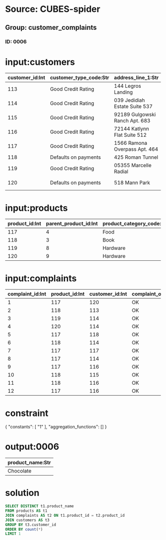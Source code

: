 # Source: CUBES-spider
## Group: customer_complaints
### ID: 0006

# input:customers

| customer_id:Int | customer_type_code:Str | address_line_1:Str | address_line_2:Str | town_city:Str | state:Str | email_address:Str | phone_number:Str |
|---|---|---|---|---|---|---|---|
| 113 | Good Credit Rating | 144 Legros Landing | Apt. 551 | Maryamport | Kansas | hsteuber@example.org | 06963347450 |
| 114 | Good Credit Rating | 039 Jedidiah Estate Suite 537 | Apt. 245 | Sauerberg | Hawaii | cayla.satterfield@example.net | 470-803-0244 |
| 115 | Good Credit Rating | 92189 Gulgowski Ranch Apt. 683 | Apt. 828 | Tyreekhaven | Tennessee | vida86@example.com | 997.698.4779x882 |
| 116 | Good Credit Rating | 72144 Katlynn Flat Suite 512 | Suite 959 | Hansenbury | Tennessee | vbogisich@example.org | 548.373.3603x59134 |
| 117 | Good Credit Rating | 1566 Ramona Overpass Apt. 464 | Suite 151 | North Alisaville | Florida | ubeier@example.org | 044-468-4549 |
| 118 | Defaults on payments | 425 Roman Tunnel | Apt. 495 | Funkstad | Colorado | lavonne.frami@example.com | +38(3)9011433816 |
| 119 | Good Credit Rating | 05355 Marcelle Radial | Suite 054 | Port Joshuah | Pennsylvania | paige.hyatt@example.com | 1-369-302-7623x576 |
| 120 | Defaults on payments | 518 Mann Park | Suite 035 | West Annamariestad | Iowa | rzulauf@example.org | 578.019.7943x328 |

# input:products

| product_id:Int | parent_product_id:Int | product_category_code:Str | date_product_first_available:Str | date_product_discontinued:Str | product_name:Str | product_description:Str | product_price:Dbl |
|---|---|---|---|---|---|---|---|
| 117 | 4 | Food | 1988-09-29 17:54:50 | 1987-12-20 13:46:16 | Chocolate | Handmade chocolate | 2.88 |
| 118 | 3 | Book | 1974-06-25 12:26:47 | 1991-08-20 05:22:31 | The Great Gatsby | American novel | 35.0 |
| 119 | 8 | Hardware | 1994-12-18 15:13:19 | 1997-07-02 18:26:16 | Keyboard | Designed for games | 109.99 |
| 120 | 9 | Hardware | 1998-06-20 15:04:11 | 1980-06-26 10:40:19 | Mouse | Blue tooth mouse | 23.35 |

# input:complaints

| complaint_id:Int | product_id:Int | customer_id:Int | complaint_outcome_code:Str | complaint_status_code:Str | complaint_type_code:Str | date_complaint_raised:Str | date_complaint_closed:Str | staff_id:Int |
|---|---|---|---|---|---|---|---|---|
| 1 | 117 | 120 | OK | Closed | Product Failure | 2002-07-18 10:59:35 | 1976-04-19 11:03:06 | 114 |
| 2 | 118 | 113 | OK | New | Product Unusable | 1973-02-10 22:55:56 | 2013-09-14 02:59:10 | 120 |
| 3 | 119 | 114 | OK | New | Product Unusable | 2006-10-29 07:08:46 | 1995-09-11 14:48:46 | 115 |
| 4 | 120 | 114 | OK | Closed | Product Unusable | 1977-08-06 00:31:19 | 1970-10-14 00:57:25 | 114 |
| 5 | 117 | 118 | OK | Open | Product Failure | 2007-10-14 21:50:43 | 2000-08-17 17:02:48 | 116 |
| 6 | 118 | 114 | OK | Open | Product Unusable | 1987-07-11 14:40:30 | 1975-10-11 05:54:30 | 114 |
| 7 | 117 | 117 | OK | New | Product Unusable | 2002-07-18 10:59:35 | 1976-04-19 11:03:06 | 118 |
| 8 | 117 | 114 | OK | New | Product Unusable | 1973-02-10 22:55:56 | 2013-09-14 02:59:10 | 117 |
| 9 | 117 | 116 | OK | New | Product Unusable | 2006-10-29 07:08:46 | 1995-09-11 14:48:46 | 120 |
| 10 | 118 | 115 | OK | New | Product Unusable | 1977-08-06 00:31:19 | 1970-10-14 00:57:25 | 114 |
| 11 | 118 | 116 | OK | Open | Product Unusable | 2007-10-14 21:50:43 | 2000-08-17 17:02:48 | 115 |
| 12 | 117 | 116 | OK | Open | Product Unusable | 1987-07-11 14:40:30 | 1975-10-11 05:54:30 | 114 |

# constraint

{
  "constants": [
    "1"
  ],
  "aggregation_functions": []
}

# output:0006

| product_name:Str |
|---|
| Chocolate |

# solution

```sql
SELECT DISTINCT t1.product_name
FROM products AS t1
JOIN complaints AS t2 ON t1.product_id = t2.product_id
JOIN customers AS t3
GROUP BY t3.customer_id
ORDER BY count(*)
LIMIT 1
```
